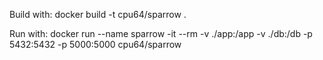 Build with: docker build -t cpu64/sparrow .

Run with: docker run --name sparrow -it --rm -v ./app:/app -v ./db:/db -p 5432:5432 -p 5000:5000 cpu64/sparrow
